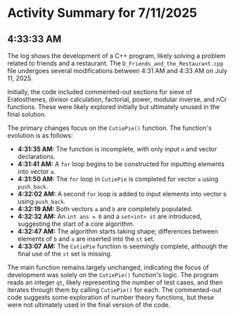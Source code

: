 # Activity Summary for 7/11/2025

## 4:33:33 AM
The log shows the development of a C++ program, likely solving a problem related to friends and a restaurant.  The `D_Friends_and_the_Restaurant.cpp` file undergoes several modifications between 4:31 AM and 4:33 AM on July 11, 2025.

Initially, the code included commented-out sections for sieve of Eratosthenes, divisor calculation, factorial, power, modular inverse, and nCr functions.  These were likely explored initially but ultimately unused in the final solution.

The primary changes focus on the `CutiePie()` function.  The function's evolution is as follows:


* **4:31:35 AM:**  The function is incomplete, with only input `n` and vector declarations.
* **4:31:41 AM:** A `for` loop begins to be constructed for inputting elements into vector `a`.
* **4:31:50 AM:**  The `for` loop in `CutiePie` is completed for vector `a` using `push_back`.
* **4:32:02 AM:**  A second `for` loop is added to input elements into vector `b` using `push_back`.
* **4:32:19 AM:** Both vectors `a` and `b` are completely populated.
* **4:32:32 AM:** An `int ans = 0` and a `set<int> st` are introduced, suggesting the start of a core algorithm.
* **4:32:47 AM:** The algorithm starts taking shape; differences between elements of `b` and `a` are inserted into the `st` set.
* **4:33:07 AM:** The `CutiePie` function is seemingly complete, although the final use of the `st` set is missing.


The main function remains largely unchanged, indicating the focus of development was solely on the `CutiePie()` function's logic. The program reads an integer `qt`, likely representing the number of test cases, and then iterates through them by calling `CutiePie()` for each.  The commented-out code suggests some exploration of number theory functions, but these were not ultimately used in the final version of the code.
